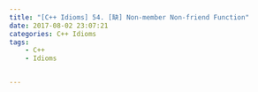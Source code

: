 ```yaml
---
title: "[C++ Idioms] 54. [缺] Non-member Non-friend Function"
date: 2017-08-02 23:07:21
categories: C++ Idioms
tags:
    - C++
    - Idioms


---
```

